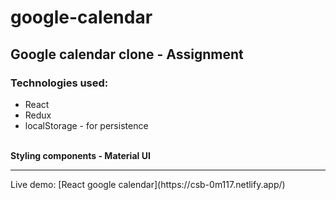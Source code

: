 # google-calendar

## Google calendar clone - Assignment

### Technologies used:
<ul>
  <li>React</li>
  <li>Redux</li>
  <li>localStorage - for persistence</li> 
</ul>

<br/>
<b> Styling components - Material UI</b>
<br/>
<hr/>
Live demo: [React google calendar](https://csb-0m117.netlify.app/)

